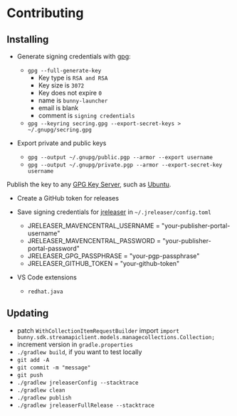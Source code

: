 # Contributing

## Installing

- Generate signing credentials with [gpg](https://www.gnupg.org/gph/en/manual.html#AEN26):

  - `gpg --full-generate-key`
    - Key type is `RSA and RSA`
    - Key size is `3072`
    - Key does not expire `0`
    - name is `bunny-launcher`
    - email is blank
    - comment is `signing credentials`
  - `gpg --keyring secring.gpg --export-secret-keys > ~/.gnupg/secring.gpg`

- Export private and public keys

  - `gpg --output ~/.gnupg/public.pgp --armor --export username`
  - `gpg --output ~/.gnupg/private.pgp --armor --export-secret-key username`

Publish the key to any [GPG Key Server](https://maven.apache.org/developers/release/pmc-gpg-keys.html), such as [Ubuntu](https://keyserver.ubuntu.com/#submitKey).

- Create a GitHub token for releases

- Save signing credentials for [jreleaser](https://jreleaser.org/guide/latest/examples/maven/maven-central.html#_gradle) in `~/.jreleaser/config.toml`

  - JRELEASER_MAVENCENTRAL_USERNAME = "your-publisher-portal-username"
  - JRELEASER_MAVENCENTRAL_PASSWORD = "your-publisher-portal-password"
  - JRELEASER_GPG_PASSPHRASE = "your-pgp-passphrase"
  - JRELEASER_GITHUB_TOKEN = "your-github-token"

- VS Code extensions
  - `redhat.java`

## Updating

- patch `WithCollectionItemRequestBuilder` import `import bunny.sdk.streamapiclient.models.managecollections.Collection;`
- increment version in `gradle.properties`
- `./gradlew build`, if you want to test locally
- `git add -A`
- `git commit -m "message"`
- `git push`
- `./gradlew jreleaserConfig --stacktrace`
- `./gradlew clean`
- `./gradlew publish`
- `./gradlew jreleaserFullRelease --stacktrace`
